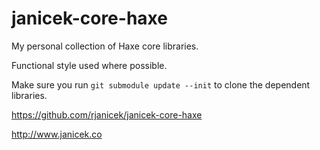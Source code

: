 janicek-core-haxe
=================

My personal collection of Haxe core libraries.

Functional style used where possible.

Make sure you run ``git submodule update --init`` to clone the dependent libraries.

https://github.com/rjanicek/janicek-core-haxe

http://www.janicek.co